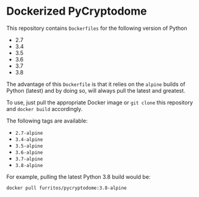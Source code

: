 # Dockerized PyCryptodome

This repository contains `Dockerfiles` for the following version of Python

 - 2.7
 - 3.4
 - 3.5
 - 3.6
 - 3.7
 - 3.8

The advantage of this `Dockerfile` is that it relies on the `alpine` builds of Python (latest) and by doing so, will always pull the latest and greatest.

To use, just pull the appropriate Docker image or `git clone` this repository and `docker build` accordingly.

The following tags are available:

 - `2.7-alpine`
 - `3.4-alpine`
 - `3.5-alpine`
 - `3.6-alpine`
 - `3.7-alpine`
 - `3.8-alpine`

For example, pulling the latest Python 3.8 build would be:

```
docker pull furritos/pycryptodome:3.8-alpine
```
